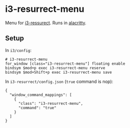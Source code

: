 # i3-resurrect-menu

Menu for [i3-ressurect](https://github.com/JonnyHaystack/i3-resurrect).
Runs in [alacritty](https://github.com/alacritty/alacritty).

## Setup

In `i3/config`:

```
# i3-resurrect-menu
for_window [class="i3-resurrect-menu"] floating enable
bindsym $mod+p exec i3-resurrect-menu reserve
bindsym $mod+Shift+p exec i3-resurrect-menu save
```

In `i3-resurrect/config.json` (`true` command is nop):

```
{
  "window_command_mappings": [
    {
      "class": "i3-resurrect-menu",
      "command": "true"
    }
  ]
} 
```
